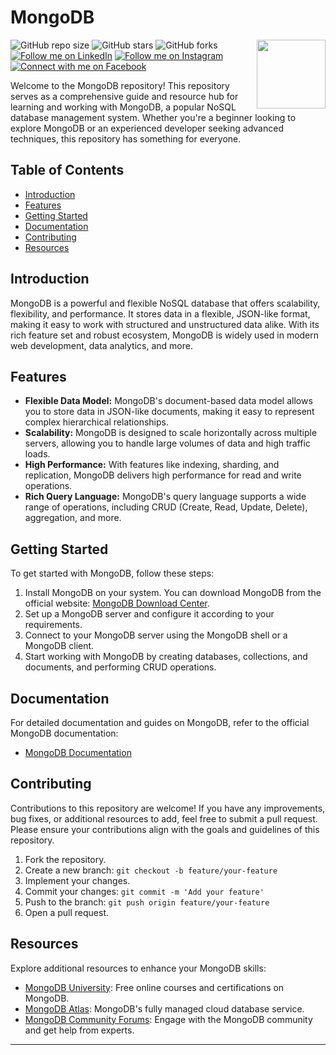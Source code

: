 # MongoDB 

<img src="https://i.ibb.co/kVn4DD0/pngwing-com.png" align="right" width="110" height="110" />


![GitHub repo size](https://img.shields.io/github/repo-size/rockyhaque/mongoDB)
![GitHub stars](https://img.shields.io/github/stars/rockyhaque/mongoDB?style=social)
![GitHub forks](https://img.shields.io/github/forks/rockyhaque/rockyhaque?style=social)
[![Follow me on LinkedIn](https://img.shields.io/badge/-LinkedIn-blue?style=flat-square&logo=linkedin&logoColor=white&link=https://www.linkedin.com/in/your-linkedin-handle/)](https://www.linkedin.com/in/your-linkedin-handle/)
[![Follow me on Instagram](https://img.shields.io/badge/-Instagram-E4405F?style=flat-square&logo=instagram&logoColor=white&link=https://www.instagram.com/rocky_haque.10/)](https://www.instagram.com/rocky_haque.10/)
[![Connect with me on Facebook](https://img.shields.io/badge/-Facebook-1877F2?style=flat-square&logo=facebook&logoColor=white&link=https://www.facebook.com/rockyhaquee/)](https://www.facebook.com/rockyhaquee/)

Welcome to the MongoDB repository! This repository serves as a comprehensive guide and resource hub for learning and working with MongoDB, a popular NoSQL database management system. Whether you're a beginner looking to explore MongoDB or an experienced developer seeking advanced techniques, this repository has something for everyone.

## Table of Contents

- [Introduction](#introduction)
- [Features](#features)
- [Getting Started](#getting-started)
- [Documentation](#documentation)
- [Contributing](#contributing)
- [Resources](#resources)

## Introduction

MongoDB is a powerful and flexible NoSQL database that offers scalability, flexibility, and performance. It stores data in a flexible, JSON-like format, making it easy to work with structured and unstructured data alike. With its rich feature set and robust ecosystem, MongoDB is widely used in modern web development, data analytics, and more.

## Features

- **Flexible Data Model:** MongoDB's document-based data model allows you to store data in JSON-like documents, making it easy to represent complex hierarchical relationships.
- **Scalability:** MongoDB is designed to scale horizontally across multiple servers, allowing you to handle large volumes of data and high traffic loads.
- **High Performance:** With features like indexing, sharding, and replication, MongoDB delivers high performance for read and write operations.
- **Rich Query Language:** MongoDB's query language supports a wide range of operations, including CRUD (Create, Read, Update, Delete), aggregation, and more.

## Getting Started

To get started with MongoDB, follow these steps:

1. Install MongoDB on your system. You can download MongoDB from the official website: [MongoDB Download Center](https://www.mongodb.com/try/download/community).
2. Set up a MongoDB server and configure it according to your requirements.
3. Connect to your MongoDB server using the MongoDB shell or a MongoDB client.
4. Start working with MongoDB by creating databases, collections, and documents, and performing CRUD operations.

## Documentation

For detailed documentation and guides on MongoDB, refer to the official MongoDB documentation:

- [MongoDB Documentation](https://docs.mongodb.com/)

## Contributing

Contributions to this repository are welcome! If you have any improvements, bug fixes, or additional resources to add, feel free to submit a pull request. Please ensure your contributions align with the goals and guidelines of this repository.

1. Fork the repository.
2. Create a new branch: `git checkout -b feature/your-feature`
3. Implement your changes.
4. Commit your changes: `git commit -m 'Add your feature'`
5. Push to the branch: `git push origin feature/your-feature`
6. Open a pull request.

## Resources

Explore additional resources to enhance your MongoDB skills:

- [MongoDB University](https://university.mongodb.com/): Free online courses and certifications on MongoDB.
- [MongoDB Atlas](https://www.mongodb.com/cloud/atlas): MongoDB's fully managed cloud database service.
- [MongoDB Community Forums](https://www.mongodb.com/community/forums): Engage with the MongoDB community and get help from experts.

---

